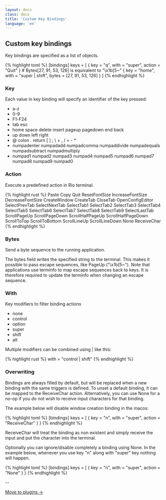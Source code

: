 ```yaml
---
layout: docs
class: docs
title: 'Custom Key Bindings'
language: 'en'
---
```


## Custom key bindings

Key bindings are specified as a list of objects.

{% highlight toml %}
[bindings]
keys = [
	{ key = "q", with = "super", action = "Quit" }
	# Bytes[27, 91, 53, 126] is equivalent to "\x1b[5~"
	{ key = "home", with = "super | shift", bytes = [27, 91, 53, 126] }
]
{% endhighlight %}

### Key

Each value in key binding will specify an identifier of the key pressed:

- <span class="keyword">a-z</span>
- <span class="keyword">0-9</span>
- <span class="keyword">F1-F24</span>
- <span class="keyword">tab</span> <span class="keyword">esc</span>
- <span class="keyword">home</span> <span class="keyword">space</span> <span class="keyword">delete</span> <span class="keyword">insert</span> <span class="keyword">pageup</span> <span class="keyword">pagedown</span> <span class="keyword">end</span>  <span class="keyword">back</span> 
- <span class="keyword">up</span> <span class="keyword">down</span> <span class="keyword">left</span> <span class="keyword">right</span>
- <span class="keyword">@</span> <span class="keyword">colon</span> <span class="keyword">.</span> <span class="keyword">return</span> <span class="keyword">[</span> <span class="keyword">]</span> <span class="keyword">;</span> <span class="keyword">\\</span> <span class="keyword">+</span> <span class="keyword">,</span> <span class="keyword">/</span> <span class="keyword">=</span> <span class="keyword">-</span> <span class="keyword">*</span>
- <span class="keyword">numpadenter</span> <span class="keyword">numpadadd</span> <span class="keyword">numpadcomma</span> <span class="keyword">numpaddivide</span> <span class="keyword">numpadequals</span> <span class="keyword">numpadsubtract</span> <span class="keyword">numpadmultiply</span>
- <span class="keyword">numpad1</span> <span class="keyword">numpad2</span> <span class="keyword">numpad3</span> <span class="keyword">numpad4</span> <span class="keyword">numpad5</span> <span class="keyword">numpad6</span> <span class="keyword">numpad7</span> <span class="keyword">numpad8</span> <span class="keyword">numpad9</span> <span class="keyword">numpad0</span>

### Action

Execute a predefined action in Rio terminal.

{% highlight rust %}
Paste
Copy
Quit
ResetFontSize
IncreaseFontSize
DecreaseFontSize
CreateWindow
CreateTab
CloseTab
OpenConfigEditor
SelectPrevTab
SelectNextTab
SelectTab1
SelectTab2
SelectTab3
SelectTab4
SelectTab5
SelectTab6
SelectTab7
SelectTab8
SelectTab9
SelectLastTab
ScrollPageUp
ScrollPageDown
ScrollHalfPageUp
ScrollHalfPageDown
ScrollToTop
ScrollToBottom
ScrollLineUp
ScrollLineDown
None
ReceiveChar
{% endhighlight %}

### Bytes

Send a byte sequence to the running application.

The <span class="keyword">bytes</span> field writes the specified string to the terminal. This makes
it possible to pass escape sequences, like <span class="keyword">PageUp</span> ("\x1b[5~"). Note that applications use terminfo to map escape sequences back
to keys. It is therefore required to update the terminfo when changing an escape sequence.

### With

Key modifiers to filter binding actions

- <span class="keyword">none</span>
- <span class="keyword">control</span>
- <span class="keyword">option</span>
- <span class="keyword">super</span>
- <span class="keyword">shift</span>
- <span class="keyword">alt</span>

Multiple modifiers can be combined using <span class="keyword">|</span> like this:

{% highlight rust %}
with = "control | shift"
{% endhighlight %}

<!-- 
 - `mode`: Indicate a binding for only specific terminal reported modes
    This is mainly used to send applications the correct escape sequences
    when in different modes.
    - AppCursor
    - AppKeypad
    - Alt
    A `~` operator can be used before a mode to apply the binding whenever
    the mode is *not* active, e.g. `~Alt`. -->

### Overwriting

Bindings are always filled by default, but will be replaced when a new binding with the same triggers is defined.  To unset a default binding, it can be mapped to the <span class="keyword">ReceiveChar</span> action. Alternatively, you can use <span class="keyword">None</span> for a no-op if you do not wish to receive input characters for that binding.

The example below will disable window creation binding in the macos:

{% highlight toml %}
[bindings]
keys = [
   { key = "n", with = "super", action = "ReceiveChar" }
}
{% endhighlight %}

<span class="keyword">ReceiveChar</span> will treat the binding as non existent and simply receive the input and put the character into the terminal.

Optionally you can ignore/disable completely a binding using <span class="keyword">None</span>. In the example below, whenever you use key "n" along with "super" key nothing will happen.

{% highlight toml %}
[bindings]
keys = [
   { key = "n", with = "super", action = "None" }
}
{% endhighlight %}

--

[Move to plugins ->](/rio/docs/plugins#plugins)